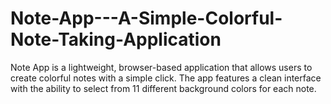 # Note-App---A-Simple-Colorful-Note-Taking-Application
Note App is a lightweight, browser-based application that allows users to create colorful notes with a simple click. The app features a clean interface with the ability to select from 11 different background colors for each note.
